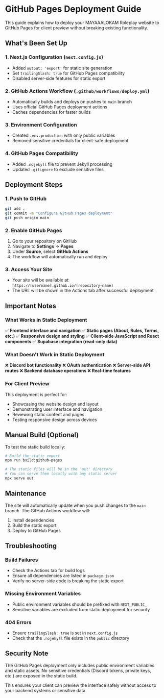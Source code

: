 # GitHub Pages Deployment Guide

This guide explains how to deploy your MAYAAALOKAM Roleplay website to GitHub Pages for client preview without breaking existing functionality.

## What's Been Set Up

### 1. Next.js Configuration (`next.config.js`)
- Added `output: 'export'` for static site generation
- Set `trailingSlash: true` for GitHub Pages compatibility
- Disabled server-side features for static export

### 2. GitHub Actions Workflow (`.github/workflows/deploy.yml`)
- Automatically builds and deploys on pushes to `main` branch
- Uses official GitHub Pages deployment actions
- Caches dependencies for faster builds

### 3. Environment Configuration
- Created `.env.production` with only public variables
- Removed sensitive credentials for client-safe deployment

### 4. GitHub Pages Compatibility
- Added `.nojekyll` file to prevent Jekyll processing
- Updated `.gitignore` to exclude sensitive files

## Deployment Steps

### 1. Push to GitHub
```bash
git add .
git commit -m "Configure GitHub Pages deployment"
git push origin main
```

### 2. Enable GitHub Pages
1. Go to your repository on GitHub
2. Navigate to **Settings** → **Pages**
3. Under **Source**, select **GitHub Actions**
4. The workflow will automatically run and deploy

### 3. Access Your Site
- Your site will be available at: `https://[username].github.io/[repository-name]`
- The URL will be shown in the Actions tab after successful deployment

## Important Notes

### What Works in Static Deployment
✅ **Frontend interface and navigation**
✅ **Static pages (About, Rules, Terms, etc.)**
✅ **Responsive design and styling**
✅ **Client-side JavaScript and React components**
✅ **Supabase integration (read-only data)**

### What Doesn't Work in Static Deployment
❌ **Discord bot functionality**
❌ **OAuth authentication**
❌ **Server-side API routes**
❌ **Backend database operations**
❌ **Real-time features**

### For Client Preview
This deployment is perfect for:
- Showcasing the website design and layout
- Demonstrating user interface and navigation
- Reviewing static content and pages
- Testing responsive design across devices

## Manual Build (Optional)

To test the static build locally:

```bash
# Build the static export
npm run build:github-pages

# The static files will be in the 'out' directory
# You can serve them locally with any static server
npx serve out
```

## Maintenance

The site will automatically update when you push changes to the `main` branch. The GitHub Actions workflow will:

1. Install dependencies
2. Build the static export
3. Deploy to GitHub Pages

## Troubleshooting

### Build Failures
- Check the Actions tab for build logs
- Ensure all dependencies are listed in `package.json`
- Verify no server-side code is breaking the static export

### Missing Environment Variables
- Public environment variables should be prefixed with `NEXT_PUBLIC_`
- Sensitive variables are excluded from static deployment for security

### 404 Errors
- Ensure `trailingSlash: true` is set in `next.config.js`
- Check that the `.nojekyll` file exists in the `public` directory

## Security Note

The GitHub Pages deployment only includes public environment variables and static assets. No sensitive credentials (Discord tokens, private keys, etc.) are exposed in the static build.

This ensures your client can preview the interface safely without access to your backend systems or sensitive data. 